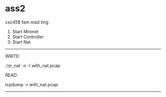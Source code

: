 # ass2
csc458 fam mad ting

1) Start Mininet
2) Start Controller
3) Start Nat

----------------------------------------------------

WRITE:

./sr_nat -n -l with_nat.pcap

READ:

tcpdump -r with_nat.pcap

----------------------------------------------------
